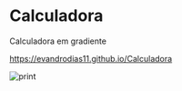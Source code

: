 # Calculadora
 Calculadora em gradiente
 
 https://evandrodias11.github.io/Calculadora

![print](https://user-images.githubusercontent.com/65000871/127782879-631b7c62-b249-413a-9868-3de3ca405b87.png)
